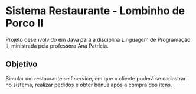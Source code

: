 # Sistema Restaurante - Lombinho de Porco II
Projeto desenvolvido em Java para a disciplina Linguagem de Programação II, ministrada pela professora Ana Patrícia.

## Objetivo
Simular um restaurante self service, em que o cliente poderá se cadastrar no sistema, realizar pedidos e obter bônus após a compra dos itens.
